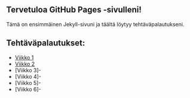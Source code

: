 ## Tervetuloa GitHub Pages -sivulleni!
Tämä on ensimmäinen Jekyll-sivuni ja täältä löytyy tehtäväpalautukseni.

## Tehtäväpalautukset:
- [Viikko 1](viikko1.html)
- [Viikko 2](viikko2.md)
- [Viikko 3]-
- [Viikko 4]-
- [Viikko 5]-
- [Viikko 6]-
